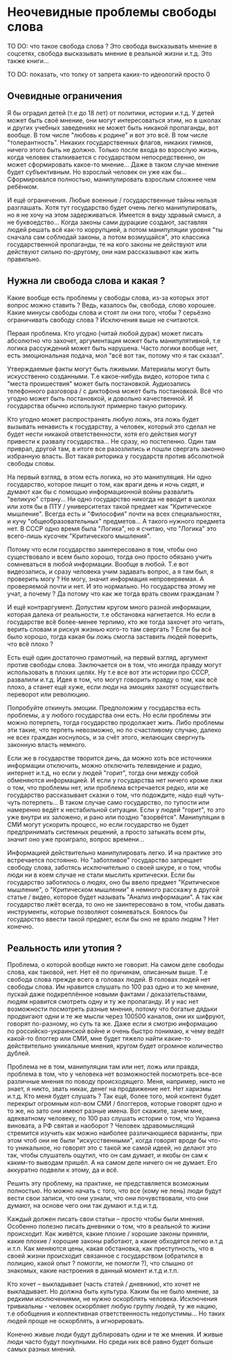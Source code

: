 # Неочевидные проблемы свободы слова

TO DO: что такое свобода слова ? Это свобода высказывать мнение в соцсетях,
свобода высказывать мнение в реальной жизни и.т.д. Это также книги...

TO DO: показать, что толку от запрета каких-то идеологий просто 0

## Очевидные ограничения

Я бы оградил детей (т.е до 18 лет) от политики, истории и.т.д.
У детей может быть своё мнение, они могут интересоваться этим, но в школах
и других учебных заведениях не может быть никакой пропаганды, вот вообще.
В том числе "любовь к родине" и вот это всё. В том числе "толерантность".
Никаких государственных флагов, никаких гимнов, ничего этого быть не должно.
Только после входа во взрослую жизнь, когда человек сталкивается с государством
непосредственно, он может сформировать какое-то мнение... Даже в таком случае мнение
будет субъективным. Но взрослый человек он уже как бы... Сформировался полностью,
манипулировать взрослым сложнее чем ребёнком.

И ещё ограничения. Любые военные / государственные тайны нельзя разглашать.
Хотя тут государство будет очень легко манипулировать, но я не хочу на этом
задерживаться. Имеется в виду здравый смысл, а не буквоедство...
Когда законы сами дурацкие создают, заставляя людей решать всё как-то
коррупцией, а потом манипуляции уровня "ты сначала сам соблюдай законы, а потом возмущайся",
это классика государственной пропаганды, те на кого законы не действуют или действуют
сильно по-другому, они нам рассказывают как жить правильно.

## Нужна ли свобода слова и какая ?

Какие вообще есть проблемы у свободы слова,
из-за которых этот вопрос можно ставить ? Ведь, казалось бы,
свобода, слово хорошее. Какие минусы свободы слова и стоят ли они того, чтобы ?
серьёзно ограничивать свободу слова ? Исключения выше не считаются.

Первая проблема.
Кто угодно (читай любой дурак) может писать абсолютно что захочет,
аргументация может быть манипулятивной, т.е логика рассуждений может быть нарушена.
Часто логики вообще нет, есть эмоциональная подача, мол "всё вот так, потому что я так сказал".

Утверждаемые факты могут быть лживыми. Материалы могут быть искусственно созданными.
Т.е какое-нибудь видео, которое типа с "места проишествия" может быть постановкой. Аудиозапись
телефонного разговора / с диктофона может быть постановкой. Всё что угодно может быть
постановкой, и довольно качественной. И государства обычно используют примерно такую риторику.

Кто угодно может распространять любую ложь, эта ложь будет вызывать ненависть к государству,
а человек, который это сделал не будет нести никакой ответственности, хотя его действия могут
привести к развалу государства... Не сразу, но постепенно. Один там приврал, другой там, в итоге
все разозлились и пошли свергать законно избранную власть. Вот такая риторика у государств
против абсолютной свободы словы.

На первый взгляд, в этом есть логика, но это манипуляция.
Ни одно государство, которое пищит о том, как враги день и ночь сидят,
и думают как бы с помощью информационной войны развалить "великую" страну...
Ни одно государство никогда не вводит в школах или хотя бы в ПТУ / университетах
такой предмет как "Критическое мышление". Всегда есть и "Философия" почти на всех
специальностях, и кучу "общеобразовательных" предметов... А такого нужного предмета нет.
В СССР одно время была "Логика", но я считаю, что "Логика" это всего-лишь кусочек "Критического
мышления".

Потому что если государство заинтересовано в том, чтобы оно существовало и всем было хорошо,
тогда оно просто обязано учить сомневаться в любой информации. Вообще в любой. Т.е вот
видеозапись, и сразу человека учим задавать вопрос, а я там был, я проверить могу ? Не могу,
значит информация непроверяемая. А проверяемой почти и нет. И это нормально. Но государства
этому не учат, а почему ? Да потому что как же тогда врать своим гражданам ?

И ещё контраргумент. Допустим кругом много разной информации, которая далека от реальности,
т.е обстановка нагнетается. Но если в государстве всё более-менее терпимо, кто же тогда
захочет это читать, верить словам и рискуя жизнью кого-то там свергать ? Если бы всё
было хорошо, тогда какая бы ложь смогла заставить людей поверить, что всё плохо ?

Есть ещё один достаточно грамотный, на первый взгляд, аргумент против свободы слова.
Заключается он в том, что иногда правду могут использовать в плохих целях. Ну т.е все
вот эти истории про СССР, развалили и.т.д. Идея в том, что могут говорить правду о том,
как всё плохо, а станет ещё хуже, если люди на эмоциях захотят осуществить переворот или
революцию.

Попробуйте откинуть эмоции. Предположим у
государства есть проблемы, а у любого государства они есть. Но если проблемы эти можно
потерпеть, тогда государство продолжает жить. Либо проблемы эти такие, что терпеть невозможно,
но по счастливому случаю, далеко не всех граждан коснулось, и за счёт этого, желающих
свергнуть законную власть немного.

Если же в государстве творится дичь, да можно хоть все источники информации отключить,
можно отключить телевидение и радио, интернет и.т.д, но если у людей "горит", тогда они
между собой обменяются информацией. И если у государства нет ничего кроме лжи о том, что
проблемы нет, или проблема встречается редко, или же государство рассказывает сказки о том,
что подождите, надо ещё чуть-чуть потерпеть... В таком случае само государство, по тупости
или намеренно ведёт к нестабильной ситуации. Если у людей "горит", то это уже внутри их
заложено, и рано или поздно "взорвётся". Манипуляции в СМИ могут ускорить процесс, но
если государство не будет предпринимать системных решений, а просто затыкать всем рты,
значит оно уже проиграло, вопрос времени...

Информацией действительно манипулировать  легко. И на практике это встречается постоянно.
Но "заботливое" государство запрещает свободу слова, заботясь исключительно о своей шкуре,
и о том, чтобы люди ни в коем случае не стали мыслить критически. Если бы государство
заботилось о людях, оно бы ввело предмет "Критическое мышление", о "Критическом мышлении"
я немного расскажу в другой статье / видео, которое будет называть "Анализ информации".
А так как государство лжёт всегда, то оно не заинтересовано в том, чтобы давать инструменты,
которые позволяют сомневаться. Боялось бы государство ввести такой предмет, если бы
оно не врало людям ? Нет конечно.

## Реальность или утопия ?

Проблема, о которой вообще никто не говорит. На самом деле свободы слова,
как таковой, нет. Нет её по причинам, описанным выше. Т.е свобода слова прежде всего
в головах людей. В головах людей нет свободы слова. Им нравится слушать по 100 раз
одно и то же мнение, пускай даже подкреплённое новыми фактами / доказательствами, людям
нравится смотреть одну и ту же пропаганду. И у нас нет возможности посмотреть разные мнения,
потому что богатые дядьки продвигают одни и те же мысли через 100500 каналов, они их шифруют,
говорят по-разному, но суть та же. Даже если я смотрю информацию по российско-украинской
войне и очень быстро понимаю, к чему ведёт какой-то блоггер или СМИ, мне будет тяжело найти
какие-то действительно уникальные мнения, кругом будет огромное количество дублей.

Проблема не в том, манипуляции там или нет, ложь или правда,
проблема в том, что у человека нет возможностей посмотреть все-все различные мнения по
поводу происходящего. Меня, например, никто не знает, я никто, звать никак, денег на
продвижение нет. Нет харизмы и.т.д. Кто меня будет слушать ? Так ещё, более того, мой
контент будет перекрыт огромным кол-вом СМИ / блоггеров, которые говорят одно и то же,
но зато они имеют разные имена. Вот скажите, зачем мне, адекватному человеку, по 100 раз
слушать истории о том, что Украина виновата, а РФ святая и наоборот ? Человек здравомыслящий
стремится изучить как можно наиболее различающиеся варианты, при этом чтоб они не были
"искусственными", когда говорят вроде бы что-то уникальное, но говорят это с такой же
самой идеей, но делают это так, чтобы слушатель ощутил, что он сам думает, и якобы он
сам к каким-то выводам пришёл. А на самом деле ничего он не думает. Его аккуратно подвели
к этому, да и всё.

Решить эту проблему, на практике, не представляется возможным полностью.
Но можно начать с того, что все (кому не лень) люди будут вести свои записи,
что они узнали, что они почувствовали, что они думают, на основе чего они так думают
и.т.д и.т.д.

Каждый должен писать свои статьи – просто чтобы были мнения.
Особенно полезно писать дневники о том, что в реальной то жизни происходит.
Как живётся, какие плохие / хорошие законы приняли, какие плохие / хорошие
законы работают, а какие обходятся легко и.т.д и.т.п. Как меняются цены,
какая обстановка, как преступность, что в своей жизни происходит связанное
с государством (обратился в полицию, какой опыт ? помогли, не помогли ?),
что слышно от знакомых, какие настроения в данный момент и.т.д и.т.п.

Кто хочет – выкладывает (часть статей / дневники), кто хочет не выкладывает.
Но должна быть культура. Каким бы не было мнение, за редкими исключениями, не нужно
оскорблять человека. Исключения тривиальны - человек оскорбляет любую группу людей, ту
же нацию, т.е обобщения и коллективная ответственность недопустимы... Но таких людей проще
не оскорблять, а игнорировать.

Конечно живые люди будут дублировать одни и те же мнения. И живые люди
часто будут покупными. Но среди них всё равно будет больше самых разных мнений.

